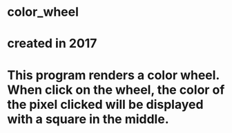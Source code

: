 # color_wheel
# created in 2017
#
# This program renders a color wheel. When click on the wheel, the color of the pixel clicked will be displayed with a square in the middle.
